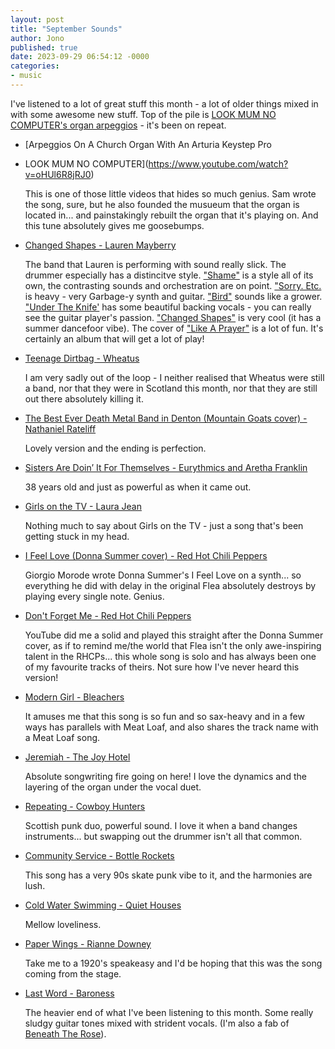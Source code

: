 ```yaml
---
layout: post
title: "September Sounds"
author: Jono
published: true
date: 2023-09-29 06:54:12 -0000
categories: 
- music
---
```


I've listened to a lot of great stuff this month - a lot of older things mixed in with some awesome new stuff. Top of the pile is [LOOK MUM NO COMPUTER's organ arpeggios](https://www.youtube.com/watch?v=oHUl6R8jRJ0) - it's been on repeat. 


* [Arpeggios On A Church Organ With An Arturia Keystep Pro
 - LOOK MUM NO COMPUTER](https://www.youtube.com/watch?v=oHUl6R8jRJ0)

	 This is one of those little videos that hides so much genius. Sam wrote the song, sure, but he also founded the musueum that the organ is located in... and painstakingly rebuilt the organ that it's playing on. And this tune absolutely gives me goosebumps. 


* [Changed Shapes - Lauren Mayberry](https://www.youtube.com/watch?v=5SRNQKwXTyU)

	 The band that Lauren is performing with sound really slick. The drummer especially has a distincitve style. ["Shame"](https://www.youtube.com/watch?v=-13RcQmzSKo) is a style all of its own, the contrasting sounds and orchestration are on point. ["Sorry. Etc.](https://www.youtube.com/watch?v=qzWT7c7xUzg) is heavy - very Garbage-y synth and guitar. ["Bird"](https://www.youtube.com/watch?v=IBpnfm33U4I) sounds like a grower. ["Under The Knife'](https://www.youtube.com/watch?v=sLETj2q_KIs) has some beautiful backing vocals - you can really see the guitar player's passion. ["Changed Shapes"](https://www.youtube.com/watch?v=5SRNQKwXTyU) is very cool (it has a summer dancefoor vibe). The cover of ["Like A Prayer"](https://www.youtube.com/watch?v=sNVKwbv0TMg) is a lot of fun. It's certainly an album that will get a lot of play!


* [Teenage Dirtbag - Wheatus](https://www.youtube.com/watch?v=ZvIzmTiYoPo&list=WL&index=7)

	 I am very sadly out of the loop - I neither realised that Wheatus were still a band, nor that they were in Scotland this month, nor that they are still out there absolutely killing it. 


* [The Best Ever Death Metal Band in Denton (Mountain Goats cover) - Nathaniel Rateliff](https://www.youtube.com/watch?v=liDWkgZ7-EU&t=16s)

	 Lovely version and the ending is perfection. 


* [Sisters Are Doin’ It For Themselves - Eurythmics and Aretha Franklin](https://www.youtube.com/watch?v=drGx7JkFSp4)

	 38 years old and just as powerful as when it came out.


* [Girls on the TV - Laura Jean](https://www.youtube.com/watch?v=Pu5wM9EsW7Q)

	 Nothing much to say about Girls on the TV - just a song that's been getting stuck in my head. 


* [I Feel Love (Donna Summer cover) - Red Hot Chili Peppers](https://www.youtube.com/watch?v=fquIYIVp6bk)

	 Giorgio Morode wrote Donna Summer's I Feel Love on a synth... so everything he did with delay in the original Flea absolutely destroys by playing every single note. Genius. 


* [Don't Forget Me - Red Hot Chili Peppers](https://www.youtube.com/watch?v=fV9IJVoFR_Q)

	 YouTube did me a solid and played this straight after the Donna Summer cover, as if to remind me/the world that Flea isn't the only awe-inspiring talent in the RHCPs... this whole song is solo and has always been one of my favourite tracks of theirs. Not sure how I've never heard this version!


* [Modern Girl - Bleachers](https://www.youtube.com/watch?v=6HbrymTIbyg)

	 It amuses me that this song is so fun and so sax-heavy and in a few ways has parallels with Meat Loaf, and also shares the track name with a Meat Loaf song. 


* [Jeremiah - The Joy Hotel](https://youtu.be/Mdw2QYv7Llw?si=5DQmBVRaqQoEqjIS&t=574)

	 Absolute songwriting fire going on here! I love the dynamics and the layering of the organ under the vocal duet. 


* [Repeating - Cowboy Hunters](https://www.youtube.com/watch?v=fWa8wLe_6XI)

	 Scottish punk duo, powerful sound. I love it when a band changes instruments... but swapping out the drummer isn't all that common. 


* [Community Service - Bottle Rockets](https://www.youtube.com/watch?v=hiDwFq7t_D0)

	 This song has a very 90s skate punk vibe to it, and the harmonies are lush. 


* [Cold Water Swimming - Quiet Houses](https://www.youtube.com/watch?v=ya52IyM5-1s)

	 Mellow loveliness. 


* [Paper Wings - Rianne Downey](https://www.youtube.com/watch?v=TxqF3mefOXQ)

	 Take me to a 1920's speakeasy and I'd be hoping that this was the song coming from the stage. 


* [Last Word - Baroness](https://www.youtube.com/watch?v=T7vROjNY9Gk)

	 The heavier end of what I've been listening to this month. Some really sludgy guitar tones mixed with strident vocals. (I'm also a fab of [Beneath The Rose](https://www.youtube.com/watch?v=TxBGFgqOvaU)). 

